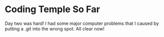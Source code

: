 # Coding Temple So Far

Day two was hard! I had some major computer problems that I caused by putting a .git into the wrong spot. All clear now! 
